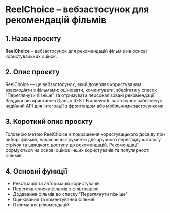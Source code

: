 # ReelChoice – вебзастосунок для рекомендацій фільмів

## 1. Назва проєкту

**ReelChoice** – вебзастосунок для рекомендацій фільмів на основі користувацьких оцінок.

## 2. Опис проєкту

ReelChoice — це вебзастосунок, який дозволяє користувачам взаємодіяти з фільмами: оцінювати, коментувати, зберігати у список "Переглянути пізніше" та отримувати персоналізовані рекомендації. Завдяки використанню Django REST Framework, застосунок забезпечує надійний API для інтеграції з фронтендом або мобільними застосунками.

## 3. Короткий опис проєкту

Головною метою ReelChoice є покращення користувацького досвіду при виборі фільмів, надаючи інструменти для зручного перегляду каталогу стрічок та швидкого доступу до рекомендацій. Рекомендації формуються на основі оцінок інших користувачів та популярності фільмів.

## 4. Основні функції

- Реєстрація та авторизація користувачів
- Перегляд списку фільмів з фільтрацією
- Додавання фільмів до списку "Переглянути пізніше"
- Оцінювання та коментування фільмів
- Отримання рекомендацій
